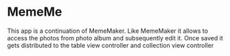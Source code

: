 # MemeMe
This app is a continuation of MemeMaker. Like MemeMaker it allows to access the photos from photo album and subsequently edit
it. Once saved it gets distributed to the table view controller and collection view controller
